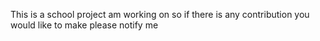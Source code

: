 This is a school project am working on so if there is any contribution you would like to make please notify me
